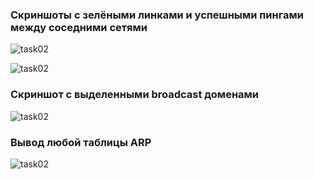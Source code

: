 ### Скриншоты с зелёными линками и успешными пингами между соседними сетями
![task02](1.png)

![task02](2.png)

### Скриншот с выделенными broadcast доменами
![task02](3.png)

### Вывод любой таблицы ARP
![task02](4.png)